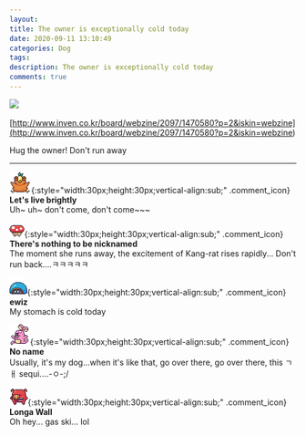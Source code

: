 ```yaml
---
layout: 
title: The owner is exceptionally cold today
date: 2020-09-11 13:10:49
categories: Dog
tags: 
description: The owner is exceptionally cold today
comments: true
---
```


![](https://blog.kakaocdn.net/dn/cNhs0O/btqIku5aink/cI7iOqtCXkbb1fCdbkw4Nk/img.gif)

[http://www.inven.co.kr/board/webzine/2097/1470580?p=2&iskin=webzine](<http://www.inven.co.kr/board/webzine/2097/1470580?p=2&iskin=webzine>)

Hug the owner! Don't run away

* * *

![comment](/assets/character/bird.png){:style="width:30px;height:30px;vertical-align:sub;" .comment_icon} **Let's live brightly**  
Uh~ uh~ don't come, don't come~~~   
  
![comment](/assets/character/mushroom.png){:style="width:30px;height:30px;vertical-align:sub;" .comment_icon} **There's nothing to be nicknamed**  
The moment she runs away, the excitement of Kang-rat rises rapidly... Don't run back....ㅋㅋㅋㅋㅋ   
  
![comment](/assets/character/turtle.png){:style="width:30px;height:30px;vertical-align:sub;" .comment_icon} **ewiz**  
My stomach is cold today   
  
![comment](/assets/character/bunny.png){:style="width:30px;height:30px;vertical-align:sub;" .comment_icon} **No name**  
Usually, it's my dog...when it's like that, go over there, go over there, this ㄱ ㅐ sequi....-ㅇ-;/   
  
![comment](/assets/character/pig.png){:style="width:30px;height:30px;vertical-align:sub;" .comment_icon} **Longa Wall**  
Oh hey... gas ski... lol   
  

